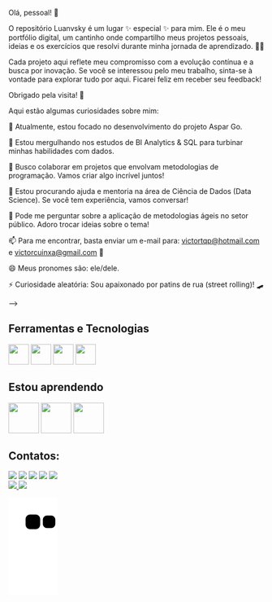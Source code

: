 Olá, pessoal! 👋

O repositório Luanvsky é um lugar ✨ especial ✨ para mim. Ele é o meu portfólio digital, um cantinho onde compartilho meus projetos pessoais, ideias e os exercícios que resolvi durante minha jornada de aprendizado. 👨‍💻

Cada projeto aqui reflete meu compromisso com a evolução contínua e a busca por inovação. Se você se interessou pelo meu trabalho, sinta-se à vontade para explorar tudo por aqui. Ficarei feliz em receber seu feedback!

Obrigado pela visita! 🚀

Aqui estão algumas curiosidades sobre mim:

🔭 Atualmente, estou focado no desenvolvimento do projeto Aspar Go.

🌱 Estou mergulhando nos estudos de BI Analytics & SQL para turbinar minhas habilidades com dados.

👯 Busco colaborar em projetos que envolvam metodologias de programação. Vamos criar algo incrível juntos!

🤔 Estou procurando ajuda e mentoria na área de Ciência de Dados (Data Science). Se você tem experiência, vamos conversar!

💬 Pode me perguntar sobre a aplicação de metodologias ágeis no setor público. Adoro trocar ideias sobre o tema!

📫 Para me encontrar, basta enviar um e-mail para: victortqp@hotmail.com e victorcuinxa@gmail.com 📧

😄 Meus pronomes são: ele/dele.

⚡ Curiosidade aleatória: Sou apaixonado por patins de rua (street rolling)! 🛹

-->

## Ferramentas e Tecnologias

<img src="https://cdn.jsdelivr.net/gh/devicons/devicon/icons/git/git-original.svg" width="40" height="40"/> <img src="https://cdn.jsdelivr.net/gh/devicons/devicon/icons/trello/trello-plain.svg" width="40" height="40"/> <img src="https://cdn.jsdelivr.net/gh/devicons/devicon/icons/jira/jira-original.svg" width="40" height="40"/> <img src="https://cdn.jsdelivr.net/gh/devicons/devicon/icons/sqlite/sqlite-original.svg" width="40" height="40"/>

## Estou aprendendo

<img src="https://cdn.jsdelivr.net/gh/devicons/devicon/icons/python/python-original.svg" width="60" height="60"/> <img src="https://cdn.jsdelivr.net/gh/devicons/devicon/icons/microsoftsqlserver/microsoftsqlserver-plain.svg" width="60" height="60"/> <img src="https://cdn.jsdelivr.net/gh/devicons/devicon/icons/gitlab/gitlab-original.svg" width="60" height="60"/>

## Contatos:

<div>
<a href="https://www.youtube.com/victrovsky" target="_blank"><img src="https://img.shields.io/badge/YouTube-FF0000?style=for-the-badge&logo=youtube&logoColor=white" target="_blank"></a>
<a href="https://instagram.com/vcsmelo" target="_blank"><img src="https://img.shields.io/badge/-Instagram-%23E4405F?style=for-the-badge&logo=instagram&logoColor=white" target="_blank"></a>
<a href="https://www.twitch.tv/victrovsky" target="_blank"><img src="https://img.shields.io/badge/Twitch-9146FF?style=for-the-badge&logo=twitch&logoColor=white" target="_blank"></a>
<a href = "mailto:contato@victorcupinxa"><img src="https://img.shields.io/badge/Gmail-D14836?style=for-the-badge&logo=gmail&logoColor=white" target="_blank"></a>
<a href="https://www.linkedin.com/in/victor-melo-5b099942" target="_blank"><img src="https://img.shields.io/badge/-LinkedIn-%230077B5?style=for-the-badge&logo=linkedin&logoColor=white" target="_blank"></a>   
</div>

<div>
<a href="https://github.com/luanvsky">
<img height="180em" src="https://github-readme-stats.vercel.app/api/top-langs/?username=luanvsky&layout=compact&langs_count=7&theme=dracula"/>
<img height="180em" src="https://github-readme-stats.vercel.app/api?username=luanvsky&show_icons=true&theme=dracula&include_all_commits=true&count_private=true"/>
</div>
 

![Snake animation](https://github.com/luanvsky/luanvsky/blob/output/github-contribution-grid-snake.svg)


          
          
          




          
           
          
          
